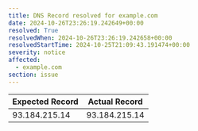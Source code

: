 ```yaml
---
title: DNS Record resolved for example.com
date: 2024-10-26T23:26:19.242649+00:00
resolved: True
resolvedWhen: 2024-10-26T23:26:19.242658+00:00
resolvedStartTime: 2024-10-25T21:09:43.191474+00:00
severity: notice
affected:
  - example.com
section: issue
---
```


| Expected Record  | Actual Record  |
|------------------|----------------|
| 93.184.215.14 | 93.184.215.14 |
